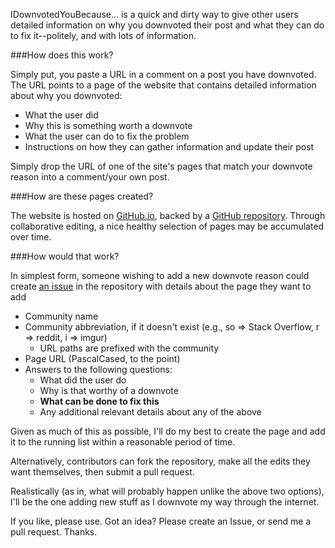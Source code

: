 IDownvotedYouBecause... is a quick and dirty way to give other users detailed information on why you downvoted their post and what they can do to fix it--politely, and with lots of information.

###How does this work?

Simply put, you paste a URL in a comment on a post you have downvoted.  The URL points to a page of the website that contains detailed information about why you downvoted:

* What the user did
* Why this is something worth a downvote
* What the user can do to fix the problem
* Instructions on how they can gather information and update their post

Simply drop the URL of one of the site's pages that match your downvote reason into a comment/your own post.

###How are these pages created?

The website is hosted on [GitHub.io](http://github.io), backed by a [GitHub repository](https://github.com/WillSullivan/IDownvotedYouBecause).  Through collaborative editing, a nice healthy selection of pages may be accumulated over time.

###How would that work?

In simplest form, someone wishing to add a new downvote reason could create [an issue](https://github.com/WillSullivan/IDownvotedYouBecause/issues/new) in the repository with details about the page they want to add

* Community name
* Community abbreviation, if it doesn't exist (e.g., so => Stack Overflow, r => reddit, i => imgur)
    * URL paths are prefixed with the community 
* Page URL (PascalCased, to the point)
* Answers to the following questions:
    * What did the user do
    * Why is that worthy of a downvote
    * **What can be done to fix this**
    * Any additional relevant details about any of the above

Given as much of this as possible, I'll do my best to create the page and add it to the running list within a reasonable period of time.  

Alternatively, contributors can fork the repository, make all the edits they want themselves, then submit a pull request.

Realistically (as in, what will probably happen unlike the above two options), I'll be the one adding new stuff as I downvote my way through the internet.

If you like, please use. Got an idea? Please create an Issue, or send me a pull request.  Thanks.

